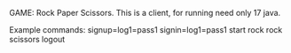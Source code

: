 GAME: Rock Paper Scissors.
This is a client, for running need only 17 java.

Example commands:
signup=log1=pass1
signin=log1=pass1
start
rock
rock
scissors
logout